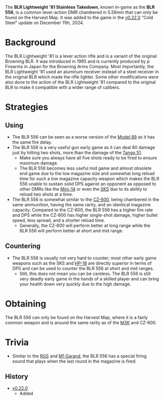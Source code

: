 <Mode />

The **BLR Lightweight '81 Stainless Takedown**, known in-game as the **BLR 556**, is a common lever-action DMR chambered in 5.56mm that can only be found on the Harvest Map. It was added to the game in the [v0.22.0](https://github.com/HasangerGames/suroi/releases/tag/v0.16.0) "Cold Steel" update on December 11th, 2024.

# Background

The BLR Lightweight '81 is a lever action rifle and is a variant of the original Browning BLR. It was introduced in 1995 and is currently produced by p Firearms in Japan for the Browning Arms Company. Most importantly, the BLR Lightweight '81 used an aluminum receiver instead of a steel receiver in the original BLR which made the rifle lighter. Some other modifications were also done to the action of the BLR Lightweight '81 compared to the original BLR to make it compatible with a wider range of calibers.

# Strategies

## Using

- The BLR 556 can be seen as a worse version of the [Model 89](/weapons/guns/model_89) as it has the same fire delay.
- The BLR 556 is a very useful gun early game as it can deal 80 damage just by hitting two shots, more than the damage of the [Tango 51](/weapons/guns/tango_51). 
  - Make sure you always have all five shots ready to be fired to ensure maximum damage.
  - The BLR 556 becomes less useful mid game and almost obsolete end game due to the low magazine size and somewhat long reload time for such a low magazine capacity weapon which makes the BLR 556 unable to sustain solid DPS against an opponent as opposed to other DMRs like the [Mini-14](/weapons/guns/mini14) or even the [SKS](/weapons/guns/sks) due to its ability to reload two shots at a time.
- The BLR 556 is somewhat similar to the [CZ-600](/weapons/guns/cz600), being chambered in the same ammunition, having the same rarity, and an identical magazine capacity. Compared to the CZ-600, the BLR 556 has a higher fire rate and DPS while the CZ-600 has higher single-shot damage, higher bullet speed, less spread, and a shorter reload time.
  - Generally, the CZ-600 will perform better at long range while the BLR 556 will perform better at short and mid range.

## Countering

- The BLR 556 is usually not very hard to counter; most other early game weapons such as the SKS and [HP-18](/weapons/guns/hp18) are directly superior in terms of DPS and can be used to counter the BLR 556 at short and mid ranges.
  - Still, this does not mean you can be careless. The BLR 556 is still very deadly early game in the hands of a skilled player and can bring your health down very quickly due to the high damage.

# Obtaining

The BLR 556 can only be found on the Harvest Map, where it is a fairly common weapon and is around the same rarity as of the [M3K](/weapons/guns/m3k) and CZ-600.

# Trivia
- Similar to the [RGS](/weapons/guns/rgs) and [M1 Garand](/weapons/guns/m1_garand), the BLR 556 has a special firing sound that plays when the last round in the magazine is fired.

## History
- [v0.22.0](https://github.com/HasangerGames/suroi/releases/tag/v0.22.0)
  - Added

